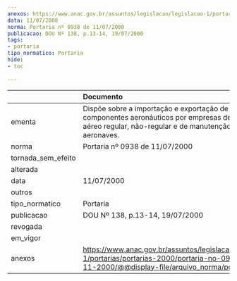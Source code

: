 ```yaml
---
anexos: https://www.anac.gov.br/assuntos/legislacao/legislacao-1/portarias/portarias-2000/portaria-no-0938-de-07-11-2000/@@display-file/arquivo_norma/port938.pdf
data: 11/07/2000
norma: Portaria nº 0938 de 11/07/2000
publicacao: DOU Nº 138, p.13-14, 19/07/2000
tags:
- portaria
tipo_normatico: Portaria
hide: 
- toc 
 
---
```


|                    | Documento                                                                                                                                                 |
|:-------------------|:----------------------------------------------------------------------------------------------------------------------------------------------------------|
| ementa             | Dispõe sobre a importação e exportação de componentes aeronáuticos por empresas de transporte aéreo regular, não-regular e de manutenção de aeronaves.    |
| norma              | Portaria nº 0938 de 11/07/2000                                                                                                                            |
| tornada_sem_efeito |                                                                                                                                                           |
| alterada           |                                                                                                                                                           |
| data               | 11/07/2000                                                                                                                                                |
| outros             |                                                                                                                                                           |
| tipo_normatico     | Portaria                                                                                                                                                  |
| publicacao         | DOU Nº 138, p.13-14, 19/07/2000                                                                                                                           |
| revogada           |                                                                                                                                                           |
| em_vigor           |                                                                                                                                                           |
| anexos             | https://www.anac.gov.br/assuntos/legislacao/legislacao-1/portarias/portarias-2000/portaria-no-0938-de-07-11-2000/@@display-file/arquivo_norma/port938.pdf |